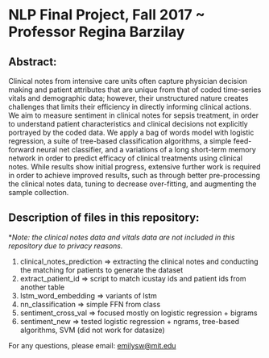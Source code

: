 # NLP Final Project, Fall 2017 ~ Professor Regina Barzilay

## Abstract: 
Clinical notes from intensive care units often capture physician decision making and patient attributes that are unique from that of coded time-series vitals and demographic data; however, their unstructured nature creates challenges that limits their efficiency in directly informing clinical actions. We aim to measure sentiment in clinical notes for sepsis treatment, in order to understand patient characteristics and clinical decisions not explicitly portrayed by the coded data. We apply a bag of words model with logistic regression, a suite of tree-based classification algorithms, a simple feed-forward neural net classifier, and a variations of a long short-term memory network in order to predict efficacy of clinical treatments using clinical notes. While results show initial progress, extensive further work is required in order to achieve improved results, such as through better pre-processing the clinical notes data, tuning to decrease over-fitting, and augmenting the sample collection.

## Description of files in this repository:

**Note: the clinical notes data and vitals data are not included in this repository due to privacy reasons.*

1. clinical_notes_prediction => extracting the clinical notes and conducting the matching for patients to generate the dataset
2. extract_patient_id => script to match icustay ids and patient ids from another table
3. lstm_word_embedding => variants of lstm
4. nn_classification => simple FFN from class
5. sentiment_cross_val => focused mostly on logistic regression + bigrams
6. sentiment_new => tested logistic regression + ngrams, tree-based algorithms, SVM (did not work for datasize)

For any questions, please email: emilysw@mit.edu
